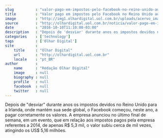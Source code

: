 ```yaml
---
slug          : "valor-pago-em-impostos-pelo-facebook-no-reino-unido-aumenta-mil-vezes"
title         : "Valor pago em impostos pelo Facebook no Reino Unido aumenta mil vezes"
image         : "http://img1.olhardigital.uol.com.br/uploads/acervo_imagens/2016/08/20160831180628_660_420.jpg"
source        : "http://olhardigital.uol.com.br/noticia/valor-pago-em-impostos-pelo-facebook-no-reino-unido-aumenta-mil-vezes/62911"
date          : "2016-10-10T11:10:00-03:00"
description   : "Depois de 'desviar' durante anos os impostos devidos no Reino Unido para a Irlanda, onde mantém sua sede global, o Facebook começou, neste ano, a pagar corretamente os valores. A empresa anunciou no último final de semana, em um evento, que em relação aos impostos pagos pela empresa referentes a 2014, de apenas R$ 5,3 mil, o valor subiu cerca de mil vezes, atingindo os US$ 5,16 milhões."
categories    : ['technology']
tags          : ['Olhar Digital']
site          :
    title     : "Olhar Digital"
    url       : "http://olhardigital.uol.com.br"
    locale    : "pt_BR"
author        :
    name      : "Redação Olhar Digital"
    image     : null
    biography : null
    profile   : null
    facebook  : null
    twitter   : null
---
```


Depois de "desviar" durante anos os impostos devidos no Reino Unido para a Irlanda, onde mantém sua sede global, o Facebook começou, neste ano, a pagar corretamente os valores. A empresa anunciou no último final de semana, em um evento, que em relação aos impostos pagos pela empresa referentes a 2014, de apenas R$ 5,3 mil, o valor subiu cerca de mil vezes, atingindo os US$ 5,16 milhões.
